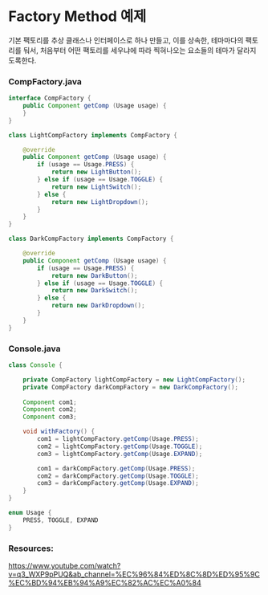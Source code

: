 # Factory Method 예제

기본 팩토리를 추상 클래스나 인터페이스로 하나 만들고, 
이를 상속한, 테마마다의 팩토리를 둬서,
처음부터 어떤 팩토리를 세우냐에 따라 찍혀나오는 요소들의 테마가 달라지도록한다.


### CompFactory.java
```Java
interface CompFactory {
    public Component getComp (Usage usage) {
    }
}

class LightCompFactory implements CompFactory {

    @override
    public Component getComp (Usage usage) {
        if (usage == Usage.PRESS) {
            return new LightButton();
        } else if (usage == Usage.TOGGLE) {
            return new LightSwitch();
        } else {
            return new LightDropdown();
        }
    }
}

class DarkCompFactory implements CompFactory {

    @override
    public Component getComp (Usage usage) {
        if (usage == Usage.PRESS) {
            return new DarkButton();
        } else if (usage == Usage.TOGGLE) {
            return new DarkSwitch();
        } else {
            return new DarkDropdown();
        }
    }
}
```


### Console.java
```Java
class Console {

    private CompFactory lightCompFactory = new LightCompFactory();
    private CompFactory darkCompFactory = new DarkCompFactory();
    
    Component com1;
    Component com2;
    Component com3;

    void withFactory() {
        com1 = lightCompFactory.getComp(Usage.PRESS);
        com2 = lightCompFactory.getComp(Usage.TOGGLE);
        com3 = lightCompFactory.getComp(Usage.EXPAND);

        com1 = darkCompFactory.getComp(Usage.PRESS);
        com2 = darkCompFactory.getComp(Usage.TOGGLE);
        com3 = darkCompFactory.getComp(Usage.EXPAND);
    }
}

enum Usage {
    PRESS, TOGGLE, EXPAND
}
```

### Resources:
https://www.youtube.com/watch?v=q3_WXP9pPUQ&ab_channel=%EC%96%84%ED%8C%8D%ED%95%9C%EC%BD%94%EB%94%A9%EC%82%AC%EC%A0%84
